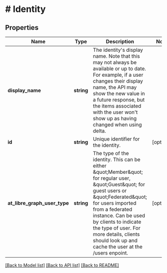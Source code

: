 # # Identity

## Properties

Name | Type | Description | Notes
------------ | ------------- | ------------- | -------------
**display_name** | **string** | The identity&#39;s display name. Note that this may not always be available or up to date. For example, if a user changes their display name, the API may show the new value in a future response, but the items associated with the user won&#39;t show up as having changed when using delta. |
**id** | **string** | Unique identifier for the identity. | [optional]
**at_libre_graph_user_type** | **string** | The type of the identity. This can be either \&quot;Member\&quot; for regular user, \&quot;Guest\&quot; for guest users or \&quot;Federated\&quot; for users imported from a federated instance. Can be used by clients to indicate the type of user. For more details, clients should look up and cache the user at the /users enpoint. | [optional]

[[Back to Model list]](../../README.md#models) [[Back to API list]](../../README.md#endpoints) [[Back to README]](../../README.md)
